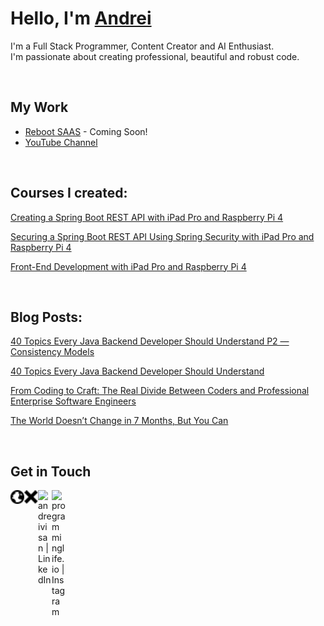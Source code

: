 # Hello, I'm [Andrei](https://github.com/andreivisan)

I'm a Full Stack Programmer, Content Creator and AI Enthusiast.
<br />
I'm passionate about creating professional, beautiful and robust code.

<br />


## My Work

- [Reboot SAAS](https://rebootsaas.org) - Coming Soon!
- [YouTube Channel](https://www.youtube.com/c/programminglifeio)

<br />


## Courses I created:

[Creating a Spring Boot REST API with iPad Pro and Raspberry Pi 4 ](https://link.springer.com/video/10.1007/978-1-4842-8060-7)

[Securing a Spring Boot REST API Using Spring Security with iPad Pro and Raspberry Pi 4](https://link.springer.com/video/10.1007/978-1-4842-8059-1)

[Front-End Development with iPad Pro and Raspberry Pi 4 ](https://link.springer.com/video/10.1007/978-1-4842-8061-4)

<br />


## Blog Posts:

[40 Topics Every Java Backend Developer Should Understand P2 — Consistency Models](https://real-programminglife.medium.com/40-topics-every-java-backend-developer-should-understand-p2-consistency-models-4c7c740c1365)

[40 Topics Every Java Backend Developer Should Understand](https://real-programminglife.medium.com/40-topics-every-java-backend-developer-should-understand-ffbbf70b802e)

[From Coding to Craft: The Real Divide Between Coders and Professional Enterprise Software Engineers](https://medium.com/@real-programminglife/from-coding-to-craft-the-real-divide-between-coders-and-professional-enterprise-software-engineers-a493a06115b4)

[The World Doesn’t Change in 7 Months, But You Can](https://medium.com/@real-programminglife/the-world-doesnt-change-in-7-months-but-you-can-20505d46d6fc)

<br />


## Get in Touch
[<img align="left" alt="programminglife.io" width="22px" src="https://raw.githubusercontent.com/iconic/open-iconic/master/svg/globe.svg" />][website]
[<img align="left" alt="programminglife.io" width="22px" src="https://raw.githubusercontent.com/iconic/open-iconic/master/svg/x.svg" />][X]
[<img align="left" alt="andreivisan | LinkedIn" width="22px" src="https://cdn.jsdelivr.net/npm/simple-icons@v3/icons/linkedin.svg" />][linkedin]
[<img align="left" alt="programminglife.io | Instagram" width="22px" src="https://cdn.jsdelivr.net/npm/simple-icons@v3/icons/instagram.svg" />][instagram]

[website]: http://programminglife.io
[X]: https://x.com/andreivisan
[instagram]: https://instagram.com/programminglife.io
[linkedin]: https://linkedin.com/in/andreivisan
